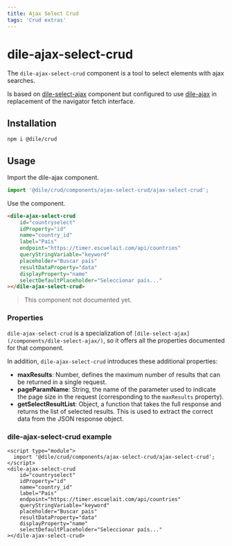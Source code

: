 ```yaml
---
title: Ajax Select Crud
tags: 'Crud extras'
---
```


# dile-ajax-select-crud

The `dile-ajax-select-crud` component is a tool to select elements with ajax searches. 

Is based on [dile-select-ajax](/components/dile-select-ajax/) component but configured to use [dile-ajax](/components/dile-select-ajax/) in replacement of the navigator fetch interface.

## Installation

```bash
npm i @dile/crud
```

## Usage

Import the dile-ajax component.

```javascript
import '@dile/crud/components/ajax-select-crud/ajax-select-crud';
```

Use the component.

```html
<dile-ajax-select-crud
    id="countryselect"
    idProperty="id"
    name="country_id"
    label="País"
    endpoint="https://timer.escuelait.com/api/countries" 
    queryStringVariable="keyword"
    placeholder="Buscar país"
    resultDataProperty="data"
    displayProperty="name"
    selectDefaultPlaceholder="Seleccionar país..."
></dile-ajax-select-crud>
```


> This component not documented yet.

### Properties

`dile-ajax-select-crud` is a specialization of `[dile-select-ajax](/components/dile-select-ajax/)`, so it offers all the properties documented for that component.

In addition, `dile-ajax-select-crud` introduces these additional properties:

- **maxResults**: Number, defines the maximum number of results that can be returned in a single request.
- **pageParamName**: String, the name of the parameter used to indicate the page size in the request (corresponding to the `maxResults` property).
- **getSelectResultList**: Object, a function that takes the full response and returns the list of selected results. This is used to extract the correct data from the JSON response object. 

### dile-ajax-select-crud example

```html:preview
<script type="module">
  import '@dile/crud/components/ajax-select-crud/ajax-select-crud';
</script>
<dile-ajax-select-crud
    id="countryselect"
    idProperty="id"
    name="country_id"
    label="País"
    endpoint="https://timer.escuelait.com/api/countries" 
    queryStringVariable="keyword"
    placeholder="Buscar país"
    resultDataProperty="data"
    displayProperty="name"
    selectDefaultPlaceholder="Seleccionar país..."
></dile-ajax-select-crud>
```
